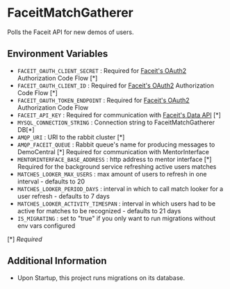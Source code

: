 # FaceitMatchGatherer
Polls the Faceit API for new demos of users.

## Environment Variables

- `FACEIT_OAUTH_CLIENT_SECRET` : 
Required for [Faceit's OAuth2](https://developers-support.faceit.com/hc/en-us/articles/115001594504-FACEIT-Connect-Documentation) Authorization Code Flow [*]
- `FACEIT_OAUTH_CLIENT_ID` : 
Required for [Faceit's OAuth2](https://developers-support.faceit.com/hc/en-us/articles/115001594504-FACEIT-Connect-Documentation) Authorization Code Flow [*]
- `FACEIT_OAUTH_TOKEN_ENDPOINT` : 
Required for [Faceit's OAuth2](https://developers-support.faceit.com/hc/en-us/articles/115001594504-FACEIT-Connect-Documentation) Authorization Code Flow
- `FACEIT_API_KEY` : 
Required for communication with [Faceit's Data API](https://developers.faceit.com/docs/tools/data-api) [*]
- `MYSQL_CONNECTION_STRING` : Connection string to FaceitMatchGatherer DB[*]
- `AMQP_URI` : URI to the rabbit cluster [*]
- `AMQP_FACEIT_QUEUE` : Rabbit queue's name for producing messages to DemoCentral [*]
Required for communication with MentorInterface
- `MENTORINTERFACE_BASE_ADDRESS` : http address to mentor interface [*]
Required for the background service refreshing active users matches
- `MATCHES_LOOKER_MAX_USERS` : max amount of users to refresh in one interval - defaults to 20
- `MATCHES_LOOKER_PERIOD_DAYS` : interval in which to call match looker for a user refresh - defaults to 7 days
- `MATCHES_LOOKER_ACTIVITY_TIMESPAN` : interval in which users had to be active for matches to be recognized - defaults to 21 days
- `IS_MIGRATING` : set to "true" if you only want to run migrations without env vars configured
 
[*] *Required*

## Additional Information
- Upon Startup, this project runs migrations on its database.